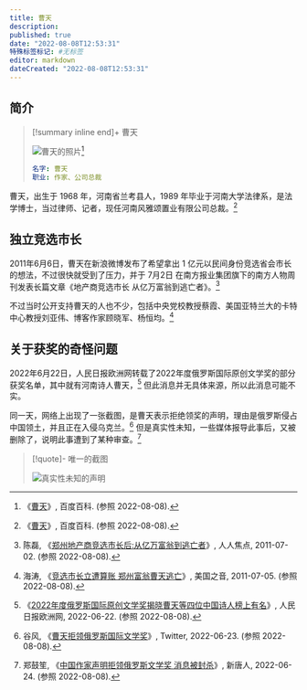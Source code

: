 ```yaml
---
title: 曹天
description:
published: true
date: "2022-08-08T12:53:31"
特殊标签标记: #无标签
editor: markdown
dateCreated: "2022-08-08T12:53:31"
---
```


## 简介

> [!summary inline end]+ 曹天
>
> ![曹天的照片](https://s3.tebi.io/ggame/people/曹天/曹天.webp)[^logo]
>
> ```yaml
> 名字: 曹天
> 职业: 作家、公司总裁
> ```

[^logo]: 《[曹天](https://web.archive.org/web/20220216115124/https://baike.baidu.com/item/曹天/7186468)》, 百度百科. (参照 2022-08-08).

曹天，出生于 1968 年，河南省兰考县人，1989 年毕业于河南大学法律系，是法学博士，当过律师、记者，现任河南风雅颂置业有限公司总裁。[^logo]

## 独立竞选市长

2011年6月6日，曹天在新浪微博发布了希望拿出 1 亿元以民间身份竞选省会市长的想法，不过很快就受到了压力，并于 7月2日 在南方报业集团旗下的南方人物周刊发表长篇文章《地产商竞选市长 从亿万富翁到逃亡者》。[^hiaf357af]

[^hiaf357af]: 陈磊, 《[郑州地产商竞选市长后:从亿万富翁到逃亡者](https://web.archive.org/web/20220808071200/https://ppfocus.com/sg/0/hiaf357af.html)》, 人人焦点, 2011-07-02. (参照 2022-08-08).

不过当时公开支持曹天的人也不少，包括中央党校教授蔡霞、美国亚特兰大的卡特中心教授刘亚伟、博客作家顾晓军、杨恒均。[^784115]

[^784115]: 海涛, 《[竞选市长立遭算账 郑州富翁曹天逃亡](https://web.archive.org/web/20220808071259/https://www.voachinese.com/a/article-20110705-cao-tian-radio-125021064/784115.html)》, 美国之音, 2011-07-05. (参照 2022-08-08).

## 关于获奖的奇怪问题

2022年6月22日，人民日报欧洲网转载了2022年度俄罗斯国际原创文学奖的部分获奖名单，其中就有河南诗人曹天，[^85390] 但此消息并无具体来源，所以此消息可能不实。

[^85390]: 《[2022年度俄罗斯国际原创文学奖揭晓曹天等四位中国诗人榜上有名](https://web.archive.org/web/20220808024604/http://www.peopledaily.eu/zgxw/20220622_85390.html)》, 人民日报欧洲网, 2022-06-22. (参照 2022-08-08).

同一天，网络上出现了一张截图，是曹天表示拒绝领奖的声明，理由是俄罗斯侵占中国领土，并且正在入侵乌克兰。[^1539] 但是真实性未知，一些媒体报导此事后，又被删除了，说明此事遭到了某种审查。[^a103463139]

[^1539]: 谷风, 《[曹天拒领俄罗斯国际文学奖](https://web.archive.org/web/20220623050706/https://twitter.com/645Pr0RoZT8CwA7/status/1539837260933103618)》, Twitter, 2022-06-23. (参照 2022-08-08).

[^a103463139]: 郑鼓笙, 《[中国作家声明拒领俄罗斯文学奖 消息被封杀](https://web.archive.org/web/20220624095520/https://www.ntdtv.com/gb/2022/06/23/a103463139.html)》, 新唐人, 2022-06-24. (参照 2022-08-08).

> [!quote]- 唯一的截图
>
> ![真实性未知的声明](https://s3.tebi.io/ggame/people/曹天/真实性未知的声明.jpg)
